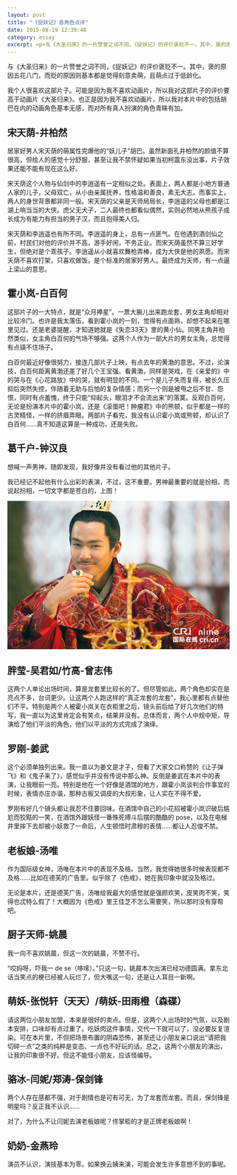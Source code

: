 ```yaml
---
layout: post
title: "《捉妖记》各角色点评"
date: 2015-08-19 12:39:48
category: essay
excerpt: <p>与《大圣归来》的一片赞誉之词不同，《捉妖记》的评价褒贬不一。其中，褒的原因五花八门，而贬的原因则基本都是觉得刻意卖萌，且萌点过于低龄化。</p>
---
```


与《大圣归来》的一片赞誉之词不同，《捉妖记》的评价褒贬不一。其中，褒的原因五花八门，而贬的原因则基本都是觉得刻意卖萌，且萌点过于低龄化。

我个人很喜欢这部片子。可能是因为我不喜欢动画片，所以我对这部片子的评价要高于动画片《大圣归来》。也正是因为我不喜欢动画片，所以我对本片中的包括胡巴在内的动画角色基本无感，而对所有真人扮演的角色青睐有加。

## 宋天荫-井柏然

居家好男人宋天荫的萌属性完爆他的“妖儿子”胡巴。虽然新面孔井柏然的颜值不算很高，但给人的感觉十分舒服，甚至让我不禁怀疑如果当初柯震东没出事，片子效果还能不能有现在这么好。

宋天荫这个人物与仙剑中的李逍遥有一定相似之处。表面上，两人都是小地方普通人家的儿子，父母双亡，从小由亲属抚养，性格温和善良，素无大志。而事实上，两人的身世背景都非同一般。宋天荫的父亲是天师局局长，李逍遥的父母也都是江湖上响当当的大侠。虎父无犬子，二人最终也都看似偶然，实则必然地从熊孩子成长成为有能力有担当的男子汉，而且抱得美人归。

宋天荫和李逍遥也有所不同。李逍遥的身上，总有一点匪气。在他遇到酒剑仙之前，村民们对他的评价并不高，游手好闲，不务正业。而宋天荫虽然不算三好学生，但绝对是个乖孩子。李逍遥从小就喜欢舞枪弄棒，成为大侠是他的夙愿。而宋天荫不喜欢打架，只喜欢做饭，是个标准的居家好男人。最终成为天师，有一点逼上梁山的意思。

## 霍小岚-白百何

这部片子的一大特点，就是“众月捧星”。一票大腕儿出来跑龙套，男女主角却相对比较冷门。也许是我太落伍，看到霍小岚的一刻，觉得有点面熟，却想不起来在哪里见过。还是老婆提醒，才知道她就是《失恋33天》里的黄小仙。同男主角井柏然类似，女主角白百何的气场不够强。这两个人作为一部大片的男女主角，总觉得有点镇不住场子。

白百何最近好像很努力，接连几部片子上映，有点去年的黄渤的意思。不过，论演技，白百何距离黄渤还差了好几个王宝强。看黄渤，同样是哭戏，在《亲爱的》中的哭与在《心花路放》中的哭，就有明显的不同。一个是儿子失而复得，被长久压抑后突然失控，伴随着无助与后怕的复杂情感；而另一个则是被甩之后不甘、怨恨，同时有点羞愧，终于只能“仰起头，眼泪才不会流出来”的落寞。反观白百何，无论是扮演本片中的霍小岚，还是《滚蛋吧！肿瘤君》中的熊顿，似乎都是一样的古灵精怪，一样的挤眉弄眼。两部片子看完，我没有认识霍小岚或熊顿，却认识了白百何……真不知道这算是一种成功，还是失败。

## 葛千户-钟汉良

想喊一声男神，随即发现，我好像并没有看过他的其他片子。

我已经记不起他有什么出彩的表演，不过，这不重要。男神最重要的就是扮相，而说起扮相，一切文字都是苍白的，上图！

![handsome god](/assets/images/handsome-god.jpg)

## 胖莹-吴君如/竹高-曾志伟

这两个人单论出场时间，算是龙套里比较长的了。但尽管如此，两个角色却实在是亮点不多，台词更少。让这两个人跑这样的“真正龙套的龙套”，我心里都有点替他们不平。特别是两个人被霍小岚关在衣柜里之后，镜头前后给了好几次他们的特写，我一直以为这里肯定会有笑点，结果并没有。总体而言，两个人中规中矩，导演给了他们平淡的角色，他们以平淡的方式完成了演绎。

## 罗刚-姜武

这个必须单独列出来。我一直以为姜文是才子，但看了大家交口称赞的《让子弹飞》和《鬼子来了》，感觉似乎并没有传说中那么神。反倒是姜武在本片中的表演，让我眼前一亮。特别是他在一个好像是酒馆的地方，跟霍小岚谈判合作事宜的时候，表情亦庄亦谐，那种古板又调皮的大叔形象，让人实在不得不爱。

罗刚有好几个镜头都让我忍不住要回味。在酒馆中自己的小花招被霍小岚识破后尴尬而狡黠的一笑，在酒馆外跟妖怪一番殊死搏斗后摆的酷酷的 pose，以及在电梯井里摔下去却被小妖救了一命后，人生顿悟时肃穆的表情……都让人忍俊不禁。

## 老板娘-汤唯

作为国际级女神，汤唯在本片中的表现不及格。当然，我觉得她很多时候表现都不及格……比如在德芙的广告里。似乎除了《色戒》，她在我印象中就没及格过。

无论是本片，还是德芙广告，汤唯给我最大的感觉就是强颜欢笑，皮笑肉不笑，笑得也忒特么假了！大概因为《色戒》里王佳芝不怎么需要笑，所以那时没有穿帮吧。

## 厨子天师-姚晨

我一向不喜欢姚晨，但这一次的姚晨，不赞不行。

“哎妈呀，吓我一 de se（哆嗦）。”只这一句，姚晨本次出演已经功德圆满。拿东北话当笑点的梗已经被人玩烂了，但大嘴这一句，还是让人耳目一新啊。

## 萌妖-张悦轩（天天）/萌妖-田雨橙（森碟）

请这两位小朋友加盟，本来是很好的卖点。但是，这两个人出场时的气氛，以及剧本安排，口味却有点过重了。吃妖肉这件事情，交代一下就可以了，没必要反复渲染。可在本片里，不但把场景布置的阴森恐怖，甚至还让小朋友亲口说出“请把我切碎一点”之类的纯粹是变态、一点也不好玩的话。总之，这两个小朋友的演出，让我的印象很不好。但这不能怪小朋友，应该怪编导。

## 骆冰-闫妮/郑涛-保剑锋

两个人存在感都不强，对于剧情也是可有可无，为了龙套而龙套。而且，保剑锋是明星吗？反正我不认识……

对了，为什么不让闫妮去演老板娘呢？佟掌柜的才是正牌老板娘啊！

## 奶奶-金燕玲

演员不认识，演技基本为零。如果换云姨来演，可能会发生许多意想不到的事呢。
